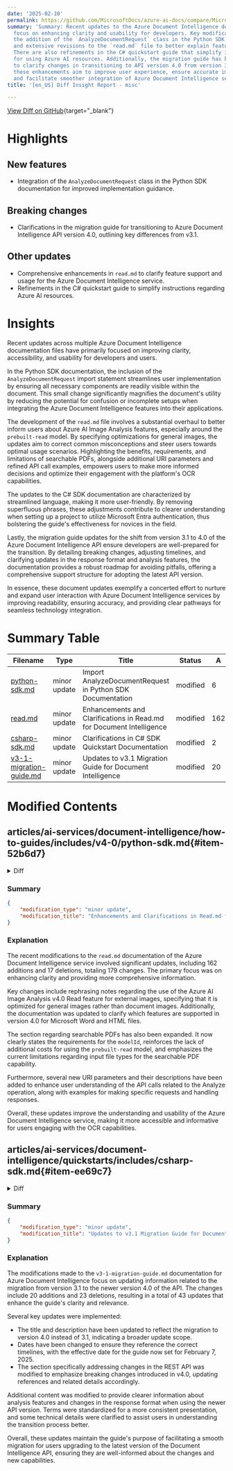 ```yaml
---
date: '2025-02-10'
permalink: https://github.com/MicrosoftDocs/azure-ai-docs/compare/MicrosoftDocs:4912a73...MicrosoftDocs:879fbd3
summary: 'Summary: Recent updates to the Azure Document Intelligence documentation
  focus on enhancing clarity and usability for developers. Key modifications include
  the addition of the `AnalyzeDocumentRequest` class in the Python SDK documentation
  and extensive revisions to the `read.md` file to better explain feature support.
  There are also refinements in the C# quickstart guide that simplify instructions
  for using Azure AI resources. Additionally, the migration guide has been updated
  to clarify changes in transitioning to API version 4.0 from version 3.1. Overall,
  these enhancements aim to improve user experience, ensure accurate implementation,
  and facilitate smoother integration of Azure Document Intelligence services.'
title: '[en_US] Diff Insight Report - misc'

---
```


[View Diff on GitHub](https://github.com/MicrosoftDocs/azure-ai-docs/compare/MicrosoftDocs:4912a73...MicrosoftDocs:879fbd3){target="_blank"}

# Highlights

## New features
- Integration of the `AnalyzeDocumentRequest` class in the Python SDK documentation for improved implementation guidance.

## Breaking changes
- Clarifications in the migration guide for transitioning to Azure Document Intelligence API version 4.0, outlining key differences from v3.1.

## Other updates
- Comprehensive enhancements in `read.md` to clarify feature support and usage for the Azure Document Intelligence service.
- Refinements in the C# quickstart guide to simplify instructions regarding Azure AI resources.

# Insights

Recent updates across multiple Azure Document Intelligence documentation files have primarily focused on improving clarity, accessibility, and usability for developers and users.

In the Python SDK documentation, the inclusion of the `AnalyzeDocumentRequest` import statement streamlines user implementation by ensuring all necessary components are readily visible within the document. This small change significantly magnifies the document's utility by reducing the potential for confusion or incomplete setups when integrating the Azure Document Intelligence features into their applications.

The development of the `read.md` file involves a substantial overhaul to better inform users about Azure AI Image Analysis features, especially around the `prebuilt-read` model. By specifying optimizations for general images, the updates aim to correct common misconceptions and steer users towards optimal usage scenarios. Highlighting the benefits, requirements, and limitations of searchable PDFs, alongside additional URI parameters and refined API call examples, empowers users to make more informed decisions and optimize their engagement with the platform's OCR capabilities.

The updates to the C# SDK documentation are characterized by streamlined language, making it more user-friendly. By removing superfluous phrases, these adjustments contribute to clearer understanding when setting up a project to utilize Microsoft Entra authentication, thus bolstering the guide's effectiveness for novices in the field.

Lastly, the migration guide updates for the shift from version 3.1 to 4.0 of the Azure Document Intelligence API ensure developers are well-prepared for the transition. By detailing breaking changes, adjusting timelines, and clarifying updates in the response format and analysis features, the documentation provides a robust roadmap for avoiding pitfalls, offering a comprehensive support structure for adopting the latest API version.

In essence, these document updates exemplify a concerted effort to nurture and expand user interaction with Azure Document Intelligence services by improving readability, ensuring accuracy, and providing clear pathways for seamless technology integration.

# Summary Table
|  Filename  | Type |    Title    | Status | A  | D  | M  |
|------------|------|-------------|--------|----|----|----|
| [python-sdk.md](#item-52b6d7) | minor update | Import AnalyzeDocumentRequest in Python SDK Documentation | modified | 6 | 0 | 6 | 
| [read.md](#item-06f32f) | minor update | Enhancements and Clarifications in Read.md for Document Intelligence | modified | 162 | 17 | 179 | 
| [csharp-sdk.md](#item-ee69c7) | minor update | Clarifications in C# SDK Quickstart Documentation | modified | 2 | 2 | 4 | 
| [v3-1-migration-guide.md](#item-6f9943) | minor update | Updates to v3.1 Migration Guide for Document Intelligence | modified | 20 | 23 | 43 | 


# Modified Contents
## articles/ai-services/document-intelligence/how-to-guides/includes/v4-0/python-sdk.md{#item-52b6d7}

<details>
<summary>Diff</summary>
````diff
@@ -80,6 +80,7 @@ import os
 from azure.core.credentials import AzureKeyCredential
 from azure.ai.documentintelligence import DocumentIntelligenceClient
 from azure.ai.documentintelligence.models import AnalyzeResult
+from azure.ai.documentintelligence.models import AnalyzeDocumentRequest
 
 # use your `key` and `endpoint` environment variables
 key = os.environ.get('DI_KEY')
@@ -183,6 +184,7 @@ import os
 from azure.core.credentials import AzureKeyCredential
 from azure.ai.documentintelligence import DocumentIntelligenceClient
 from azure.ai.documentintelligence.models import AnalyzeResult
+from azure.ai.documentintelligence.models import AnalyzeDocumentRequest
 
 
 # use your `key` and `endpoint` environment variables
@@ -263,6 +265,7 @@ import os
 from azure.core.credentials import AzureKeyCredential
 from azure.ai.documentintelligence import DocumentIntelligenceClient
 from azure.ai.documentintelligence.models import AnalyzeResult
+from azure.ai.documentintelligence.models import AnalyzeDocumentRequest
 
 # use your `key` and `endpoint` environment variables
 key = os.environ.get('DI_KEY')
@@ -458,6 +461,7 @@ import os
 from azure.core.credentials import AzureKeyCredential
 from azure.ai.documentintelligence import DocumentIntelligenceClient
 from azure.ai.documentintelligence.models import AnalyzeResult
+from azure.ai.documentintelligence.models import AnalyzeDocumentRequest
 
 # use your `key` and `endpoint` environment variables
 key = os.environ.get('DI_KEY')
@@ -648,6 +652,7 @@ import os
 from azure.core.credentials import AzureKeyCredential
 from azure.ai.documentintelligence import DocumentIntelligenceClient
 from azure.ai.documentintelligence.models import AnalyzeResult
+from azure.ai.documentintelligence.models import AnalyzeDocumentRequest
 
 # use your `key` and `endpoint` environment variables
 key = os.environ.get('DI_KEY')
@@ -740,6 +745,7 @@ import os
 from azure.core.credentials import AzureKeyCredential
 from azure.ai.documentintelligence import DocumentIntelligenceClient
 from azure.ai.documentintelligence.models import AnalyzeResult
+from azure.ai.documentintelligence.models import AnalyzeDocumentRequest
 
 # use your `key` and `endpoint` environment variables
 key = os.environ.get('DI_KEY')
````
</details>

### Summary

```json
{
    "modification_type": "minor update",
    "modification_title": "Import AnalyzeDocumentRequest in Python SDK Documentation"
}
```

### Explanation
This code modification adds the import statement for `AnalyzeDocumentRequest` from the `azure.ai.documentintelligence.models` module to multiple sections of the Python SDK documentation file. Specifically, this change was made in various locations within the `python-sdk.md` file to ensure that the necessary class is available for users referencing the documentation. The additions consist of 6 lines of code that enhance clarity and completeness, allowing users to utilize the `AnalyzeDocumentRequest` class when implementing solutions with the Azure Document Intelligence client. No other parts of the document were deleted or adversely affected by this change.

## articles/ai-services/document-intelligence/prebuilt/read.md{#item-06f32f}

<details>
<summary>Diff</summary>
````diff
@@ -26,7 +26,7 @@ ms.author: lajanuar
 
 > [!NOTE]
 >
-> For extracting text from external images like labels, street signs, and posters, use the [Azure AI Image Analysis v4.0 Read](../../Computer-vision/concept-ocr.md) feature optimized for general, non-document images with a performance-enhanced synchronous API that makes it easier to embed OCR in real-time user experience scenarios.
+> To extract text from external images like labels, street signs, and posters, use the [Azure AI Image Analysis v4.0 Read](../../Computer-vision/concept-ocr.md) feature optimized for general (not document) images with a performance-enhanced synchronous API. This capability makes it easier to embed OCR in real-time user experience scenarios.
 >
 
 Document Intelligence Read Optical Character Recognition (OCR) model runs at a higher resolution than Azure AI Vision Read and extracts print and handwritten text from PDF documents and scanned images. It also includes support for extracting text from Microsoft Word, Excel, PowerPoint, and HTML documents. It detects paragraphs, text lines, words, locations, and languages. The Read model is the underlying OCR engine for other Document Intelligence prebuilt models like Layout, General Document, Invoice, Receipt, Identity (ID) document, Health insurance card, W2 in addition to custom models.
@@ -83,11 +83,11 @@ See our [Language Support—document analysis models](../language-support/ocr.md
 ## Data extraction (v4)
 
 > [!NOTE]
-> Microsoft Word and HTML file are supported in v4.0. Compared with PDF and images, below features are not supported:
+> Microsoft Word and HTML file are supported in v4.0. The following capabilities are currently not supported:
 >
-> * There are no angle, width/height and unit with each page object.
-> * For each object detected, there is no bounding polygon or bounding region.
-> * Page range (`pages`) is not supported as a parameter.
+> * No angle, width/height, and unit returned with each page object.
+> * No bounding polygon or bounding region for each object detected.
+> * No page range (`pages`) as a parameter returned.
 > * No `lines` object.
 
 ## Searchable PDFs
@@ -96,16 +96,16 @@ The searchable PDF capability enables you to convert an analog PDF, such as scan
 
   > [!IMPORTANT]
   >
-  > * Currently, the searchable PDF capability is only supported by Read OCR model `prebuilt-read`. When using this feature, please specify the `modelId` as `prebuilt-read`, as other model types will return error for this preview version.
-  > * Searchable PDF is included with the 2024-11-30 GA `prebuilt-read` model with no additional cost for generating a searchable PDF output.
+  > * Currently, only  the Read OCR model `prebuilt-read` supports the searchable PDF capability. When using this feature, specify the `modelId` as `prebuilt-read`. Other model types return an error for this preview version.
+  > * Searchable PDF is included with the `2024-11-30` GA `prebuilt-read` model with no added cost for generating a searchable PDF output.
 
 ### Use searchable PDFs
 
 To use searchable PDF, make a `POST` request using the `Analyze` operation and specify the output format as `pdf`:
 
 ```bash
 
-     POST /documentModels/prebuilt-read:analyze?output=pdf
+     POST {endpoint}/documentintelligence/documentModels/prebuilt-read:analyze?_overload=analyzeDocument&api-version=2024-11-30&output=pdf
      {...}
      202
 ```
@@ -122,7 +122,152 @@ Upon successful completion, the PDF can be retrieved and downloaded as `applicat
      {...}
 
      // Upon successful completion, retrieve the PDF as application/pdf.
-     GET /documentModels/prebuilt-read/analyzeResults/{resultId}/pdf
+     GET {endpoint}/documentintelligence/documentModels/prebuilt-read/analyzeResults/{resultId}/pdf?api-version=2024-11-30
+URI Parameters
+Name    In    Required    Type    Description
+endpoint    path    True    
+string
+
+uri    
+The Document Intelligence service endpoint.
+
+modelId    path    True    
+string
+
+Unique document model name.
+
+Regex pattern: ^[a-zA-Z0-9][a-zA-Z0-9._~-]{1,63}$
+
+resultId    path    True    
+string
+
+uuid    
+Analyze operation result ID.
+
+api-version    query    True    
+string
+
+The API version to use for this operation.
+
+Responses
+Name    Type    Description
+200 OK    
+file
+
+The request has succeeded.
+
+Media Types: "application/pdf", "application/json"
+
+Other Status Codes    
+DocumentIntelligenceErrorResponse
+
+An unexpected error response.
+
+Media Types: "application/pdf", "application/json"
+
+Security
+Ocp-Apim-Subscription-Key
+Type: apiKey
+In: header
+
+OAuth2Auth
+Type: oauth2
+Flow: accessCode
+Authorization URL: https://login.microsoftonline.com/common/oauth2/authorize
+Token URL: https://login.microsoftonline.com/common/oauth2/token
+
+Scopes
+Name    Description
+https://cognitiveservices.azure.com/.default    
+Examples
+Get Analyze Document Result PDF
+Sample request
+HTTP
+HTTP
+
+Copy
+GET https://myendpoint.cognitiveservices.azure.com/documentintelligence/documentModels/prebuilt-invoice/analyzeResults/3b31320d-8bab-4f88-b19c-2322a7f11034/pdf?api-version=2024-11-30
+Sample response
+Status code:
+200
+JSON
+
+Copy
+"{pdfBinary}"
+Definitions
+Name    Description
+DocumentIntelligenceError    
+The error object.
+
+DocumentIntelligenceErrorResponse    
+Error response object.
+
+DocumentIntelligenceInnerError    
+An object containing more specific information about the error.
+
+DocumentIntelligenceError
+The error object.
+
+Name    Type    Description
+code    
+string
+
+One of a server-defined set of error codes.
+
+details    
+DocumentIntelligenceError[]
+
+An array of details about specific errors that led to this reported error.
+
+innererror    
+DocumentIntelligenceInnerError
+
+An object containing more specific information than the current object about the error.
+
+message    
+string
+
+A human-readable representation of the error.
+
+target    
+string
+
+The target of the error.
+
+DocumentIntelligenceErrorResponse
+Error response object.
+
+Name    Type    Description
+error    
+DocumentIntelligenceError
+
+Error info.
+
+DocumentIntelligenceInnerError
+An object containing more specific information about the error.
+
+Name    Type    Description
+code    
+string
+
+One of a server-defined set of error codes.
+
+innererror    
+DocumentIntelligenceInnerError
+
+Inner error.
+
+message    
+string
+
+A human-readable representation of the error.
+
+In this article
+URI Parameters
+Responses
+Security
+Examples
+
      200 OK
      Content-Type: application/pdf
 ```
@@ -294,7 +439,7 @@ Find more samples on GitHub:
 
 > [!NOTE]
 >
-> For extracting text from external images like labels, street signs, and posters, use the [Azure AI Image Analysis v4.0 Read](../..//Computer-vision/concept-ocr.md) feature optimized for general, non-document images with a performance-enhanced synchronous API that makes it easier to embed OCR in your user experience scenarios.
+> To extract text from external images like labels, street signs, and posters, use the [Azure AI Image Analysis v4.0 Read](../../Computer-vision/concept-ocr.md) feature optimized for general (not document) images with a performance-enhanced synchronous API. This capability makes it easier to embed OCR in real-time user experience scenarios.
 >
 
 Document Intelligence Read Optical Character Recognition (OCR) model runs at a higher resolution than Azure AI Vision Read and extracts print and handwritten text from PDF documents and scanned images. It also includes support for extracting text from Microsoft Word, Excel, PowerPoint, and HTML documents. It detects paragraphs, text lines, words, locations, and languages. The Read model is the underlying OCR engine for other Document Intelligence prebuilt models like Layout, General Document, Invoice, Receipt, Identity (ID) document, Health insurance card, W2 in addition to custom models.
@@ -368,11 +513,11 @@ See our [Language Support—document analysis models](../language-support/ocr.md
 ## Data extraction
 
 > [!NOTE]
-> Microsoft Word and HTML file are supported in v3.1 and later versions. Compared with PDF and images, below features are not supported:
+> Microsoft Word and HTML file are supported in v4.0. The following capabilities are currently not supported:
 >
-> * There are no angle, width/height and unit with each page object.
-> * For each object detected, there is no bounding polygon or bounding region.
-> * Page range (`pages`) is not supported as a parameter.
+> * No angle, width/height, and unit returned with each page object.
+> * No bounding polygon or bounding region for each object detected.
+> * No page range (`pages`) as a parameter returned.
 > * No `lines` object.
 
 ## Searchable PDF
@@ -381,9 +526,9 @@ The searchable PDF capability enables you to convert an analog PDF, such as scan
 
   > [!IMPORTANT]
   >
-  > * Currently, the searchable PDF capability is only supported by Read OCR model `prebuilt-read`. When using this feature, please specify the `modelId` as `prebuilt-read`, as other model types will return an error.
-  > * Searchable PDF is included with the 2024-11-30 `prebuilt-read` model with no additional cost for generating a searchable PDF output.
->   * Searchable PDF currently only supports PDF files as input. Support for other file types, such as image files, will be available later.
+  > * Currently, only Read OCR model `prebuilt-read` supports the searchable PDF capability. When using this feature, specify the `modelId` as `prebuilt-read`. Other model types return an error.
+  > * Searchable PDF is included with the `2024-11-30` `prebuilt-read` model with no added cost for generating a searchable PDF output.
+>   * Searchable PDF currently only supports PDF files as input. 
 
 ### Use searchable PDF
 
````
</details>

### Summary

```json
{
    "modification_type": "minor update",
    "modification_title": "Enhancements and Clarifications in Read.md for Document Intelligence"
}
```

### Explanation
The recent modifications to the `read.md` documentation of the Azure Document Intelligence service involved significant updates, including 162 additions and 17 deletions, totaling 179 changes. The primary focus was on enhancing clarity and providing more comprehensive information. 

Key changes include rephrasing notes regarding the use of the Azure AI Image Analysis v4.0 Read feature for external images, specifying that it is optimized for general images rather than document images. Additionally, the documentation was updated to clarify which features are supported in version 4.0 for Microsoft Word and HTML files. 

The section regarding searchable PDFs has also been expanded. It now clearly states the requirements for the `modelId`, reinforces the lack of additional costs for using the `prebuilt-read` model, and emphasizes the current limitations regarding input file types for the searchable PDF capability. 

Furthermore, several new URI parameters and their descriptions have been added to enhance user understanding of the API calls related to the Analyze operation, along with examples for making specific requests and handling responses. 

Overall, these updates improve the understanding and usability of the Azure Document Intelligence service, making it more accessible and informative for users engaging with the OCR capabilities.

## articles/ai-services/document-intelligence/quickstarts/includes/csharp-sdk.md{#item-ee69c7}

<details>
<summary>Diff</summary>
````diff
@@ -47,7 +47,7 @@ In this quickstart, use the following features to analyze and extract data and v
 * You can use the free pricing tier (`F0`) to try the service, and upgrade later to a paid tier for production.
 
 > [!TIP]
-> Create an Azure AI services resource if you plan to access multiple Azure AI services under a single endpoint/key. For Document Intelligence access only, create a Document Intelligence resource. Please note that you'll  need a single-service resource if you intend to use [Microsoft Entra authentication](/azure/active-directory/authentication/overview-authentication).
+> Create an Azure AI services resource if you plan to access multiple Azure AI services under a single endpoint/key. For Document Intelligence access only, create a Document Intelligence resource. You need a single-service resource if you intend to use [Microsoft Entra authentication](/azure/active-directory/authentication/overview-authentication).
 
 * After your resource deploys, select **Go to resource**. You need the key and endpoint from the resource you create to connect your application to the Document Intelligence API. You paste your key and endpoint into the code later in the quickstart:
 
@@ -62,7 +62,7 @@ In this quickstart, use the following features to analyze and extract data and v
 * You can use the free pricing tier (`F0`) to try the service, and upgrade later to a paid tier for production.
 
 > [!TIP]
-> Create an Azure AI services resource if you plan to access multiple Azure AI services under a single endpoint/key. For Form Recognizer access only, create a Form Recognizer resource. Please note that you'll  need a single-service resource if you intend to use [Microsoft Entra authentication](/azure/active-directory/authentication/overview-authentication).
+> Create an Azure AI services resource if you plan to access multiple Azure AI services under a single endpoint/key. For Form Recognizer access only, create a Form Recognizer resource. You need a single-service resource if you intend to use [Microsoft Entra authentication](/azure/active-directory/authentication/overview-authentication).
 
 * After your resource deploys, select **Go to resource**. You need the key and endpoint from the resource you create to connect your application to the Form Recognizer API. You paste your key and endpoint into the code later in the quickstart:
 
````
</details>

### Summary

```json
{
    "modification_type": "minor update",
    "modification_title": "Clarifications in C# SDK Quickstart Documentation"
}
```

### Explanation
The recent changes made to the `csharp-sdk.md` file for the Azure Document Intelligence quickstart documentation consist of minor updates, including 2 additions and 2 deletions, leading to a total of 4 changes aimed at improving clarity and readability. 

The modifications primarily focus on revising the wording of the tips regarding resource creation for Azure AI services. The language has been simplified by removing unnecessary phrases, thus making the instructions clearer while maintaining the original context. Specifically, the updates state that a single-service resource is required if users intend to utilize Microsoft Entra authentication.

These enhancements contribute to a more straightforward guide for users starting with the Document Intelligence and Form Recognizer APIs, ensuring they can easily understand the resource setup needed for their applications. Overall, this is a quality-of-life improvement that helps users follow the quickstart more effectively.

## articles/ai-services/document-intelligence/versioning/v3-1-migration-guide.md{#item-6f9943}

<details>
<summary>Diff</summary>
````diff
@@ -1,34 +1,30 @@
 ---
 title: "How-to: Migrate Document Intelligence applications to v3.1."
 titleSuffix: Azure AI services
-description: In this how-to guide, learn the differences between Document Intelligence API v3.0 and v3.1 and how to move to the newer version of the API.
+description: In this how-to guide, learn the differences between Document Intelligence API versions and how to move to the newer version of the API.
 author: laujan
 manager: nitinme
 ms.service: azure-ai-document-intelligence
 ms.topic: how-to
-ms.date: 11/19/2024
+ms.date: 02/07/2025
 ms.author: lajanuar
-monikerRange: '<=doc-intel-3.1.0'
+monikerRange: '<=doc-intel-4.0.0'
 ---
 
 <!-- markdownlint-disable MD004 -->
-# Document Intelligence v3.1 migration
-
-::: moniker range="<=doc-intel-3.1.0"
-[!INCLUDE [applies to v3.1, v3.0, and v2.1](../includes/applies-to-v40-v31-v30-v21.md)]
-::: moniker-end
+# Document Intelligence v4.0 migration
 
 > [!IMPORTANT]
 >
-> Document Intelligence REST API v3.1 introduces breaking changes in the REST API request and analyze response JSON.
+> Document Intelligence REST API v4.0 introduces breaking changes in the REST API request and analyze response JSON.
 
-## Migrating from v3.1 API version
+## Migrating from v3.1 to v4.0
 
-Preview APIs are periodically deprecated. If you're using a preview API version, update your application to target the GA API version. To migrate from a preview API version to the `2023-11-30 (GA)` API version using the SDK, update to the [current version of the language specific SDK](sdk-overview-v3-1.md).
+Preview APIs are periodically deprecated. If you're using a preview API version, update your application to target the GA API version. To migrate from a preview API version to the `2024-11-30 (GA)` API version using the SDK, update to the [current version of the language specific SDK](sdk-overview-v4-0.md).
 
 ### Analysis features
 
-| Model ID | Text Extraction | Paragraphs | Paragraph Roles | Selection Marks | Tables | Key-Value Pairs | Languages | Barcodes | Document Analysis | Formulas* | StyleFont* | OCR High Resolution* |
+| Model ID | Text Extraction | Paragraphs | Paragraph Roles | Selection Marks | Tables | Key-Value Pairs | Languages | Barcodes | Document Analysis | Formulas* | StyleFont* | `OCR` High Resolution* |
 | --- | :---: | :---: | :---: | :---: | :---: | :---: | :---: | :---: | :---: | :---: | :---: | :---: |
 | prebuilt-read | ✓ | ✓ |  |  |  |  | O | O |  | O | O | O |
 | prebuilt-layout | ✓ | ✓ | ✓ | ✓ | ✓ |  | O | O |  | O | O | O |
@@ -60,7 +56,7 @@ Compared with v3.0, Document Intelligence v3.1 introduces several new features a
 * New document type support in [ID document](../prebuilt/id-document.md) model.
 * New prebuilt [Health insurance card](../prebuilt/health-insurance-card.md) model.
 * Office/HTML files are supported in prebuilt-read model, extracting words and paragraphs without bounding boxes. Embedded images are no longer supported. If add-on features are requested for Office/HTML files, an empty array is returned without errors.
-* Model expiration for custom extraction and classification models - Our new custom models build upon on a large base model that we update periodically for quality improvement. An expiration date is introduced to all custom models to enable the retirement of the corresponding base models.  Once a custom model expires, you need to retrain the model using the latest API version (base model).
+* Model expiration for custom extraction and classification models - Our new custom models build upon on a large base model that we update periodically for quality improvement. An expiration date is introduced to all custom models to enable the retirement of the corresponding base models. Once a custom model expires, you need to retrain the model using the latest API version (base model).
 
 ```http
 GET /documentModels/{customModelId}?api-version={apiVersion}
@@ -87,8 +83,8 @@ GET /documentModels/{customModelId}?api-version={apiVersion}
 }
 ```
 
-* An optional `features` query parameter to Analyze operations can optionally enable specific features.  Some premium features can incur added billing. Refer to [Analyze feature list](#analysis-features) for details.
-* Extend extracted currency field objects to output a normalized currency code field when possible.  Currently, current fields can return amount (ex. 123.45) and currencySymbol (ex. $).  This feature maps the currency symbol to a canonical ISO 4217 code (ex. USD).  The model can optionally utilize the global document content to disambiguate or infer the currency code.
+* An optional `features` query parameter to Analyze operations can optionally enable specific features. Some premium features can incur added billing. Refer to [Analyze feature list](#analysis-features) for details.
+* Extend extracted currency field objects to output a normalized currency code field when possible. Currently, current fields can return amount (ex. 123.45) and currencySymbol (ex. $). This feature maps the currency symbol to a canonical ISO 4217 code (ex. USD). The model can optionally utilize the global document content to disambiguate or infer the currency code.
 
 ```http
 {
@@ -140,8 +136,8 @@ https://{your-form-recognizer-endpoint}/formrecognizer/documentModels/{modelId}/
 ### Analyze operation
 
 * The request payload and call pattern remain unchanged.
-* The Analyze operation specifies the input document and content-specific configurations, it returns the analyze result URL via the Operation-Location header in the response.
-* Poll this Analyze Result URL, via a GET request to check the status of the analyze operation (minimum recommended interval between requests is 1 second).
+* The `Analyze` operation specifies the input document and content-specific configurations, it returns the analyzed result URL via the Operation-Location header in the response.
+* Poll the `Analyze Result` URL, via a GET request to check the status of the `Analyze` operation (minimum recommended interval between requests is 1 second).
 * Upon success, status is set to succeeded and [analyzeResult](#changes-to-analyze-result) is returned in the response body. If errors are encountered, status sets to `failed`, and an error is returned.
 
 | Model | v2.0 | v2.1 | v3.1 |
@@ -183,7 +179,7 @@ Base 64 encoding is also supported in Document Intelligence v3.0:
 Parameters that continue to be supported:
 
 * `pages` : Analyze only a specific subset of pages in the document. List of page numbers indexed from the number `1` to analyze. Ex. "1-3,5,7-9"
-* `locale` : Locale hint for text recognition and document analysis. Value can contain only the language code (ex. `en`, `fr`) or BCP 47 language tag (ex. "en-US").
+* `locale` : Locale hint for text recognition and document analysis. Value can contain only the language code (ex. `en`, `fr`) or `BCP` 47 language tag (ex. "en-US").
 
 Parameters no longer supported:
 
@@ -193,7 +189,7 @@ The new response format is more compact and the full output is always returned.
 
 ## Changes to analyze result
 
-Analyze response is refactored to the following top-level results to support multi-page elements.
+Analyze response is refactored to the following top-level results and supports multi-page elements.
 
 * `pages`
 * `tables`
@@ -204,7 +200,7 @@ Analyze response is refactored to the following top-level results to support mul
 
 > [!NOTE]
 >
-> The analyzeResult response changes includes a number of changes like moving up from a property of pages to a top lever property within analyzeResult.
+> The `analyzeResult` response changes include changes such as moving up from a property of pages to a top lever property within `analyzeResult`.
 
 ```json
 
@@ -373,7 +369,7 @@ POST https://{your-form-recognizer-endpoint}/formrecognizer/documentModels:compo
 The call pattern for copy model remains unchanged:
 
 * Authorize the copy operation with the target resource calling ```authorizeCopy```. Now a POST request.
-* Submit the authorization to the source resource to copy the model calling ```copyTo```
+* Submit the authorization to the source resource and copy the model calling ```copyTo```
 * Poll the returned operation to validate the operation completed successfully
 
 The only changes to the copy model function are:
@@ -415,9 +411,9 @@ List models are extended to now return prebuilt and custom models. All prebuilt
 GET https://{your-form-recognizer-endpoint}/formrecognizer/documentModels?api-version=2022-08-31
 ```
 
-## Change to get model
+## Change to get model operation
 
-As get model now includes prebuilt models, the get operation returns a ```docTypes``` dictionary. Each document type description includes name, optional description, field schema, and optional field confidence. The field schema describes the list of fields potentially returned with the document type.
+As `Get Model` now includes prebuilt models, the `Get` operation returns a ```docTypes``` dictionary. Each document type description includes name, optional description, field schema, and optional field confidence. The field schema describes the list of fields potentially returned with the document type.
 
 ```json
 GET https://{your-form-recognizer-endpoint}/formrecognizer/documentModels/{modelId}?api-version=2022-08-31
@@ -447,3 +443,4 @@ GET https://{your-form-recognizer-endpoint}/formrecognizer/info? api-version=202
 * [Review the new REST API](/rest/api/aiservices/document-models/analyze-document?view=rest-aiservices-2023-07-31&preserve-view=true&tabs=HTTP)
 * [What is Document Intelligence?](../overview.md)
 * [Document Intelligence quickstart](../quickstarts/get-started-sdks-rest-api.md)
+0
````
</details>

### Summary

```json
{
    "modification_type": "minor update",
    "modification_title": "Updates to v3.1 Migration Guide for Document Intelligence"
}
```

### Explanation
The modifications made to the `v3-1-migration-guide.md` documentation for Azure Document Intelligence focus on updating information related to the migration from version 3.1 to the newer version 4.0 of the API. The changes include 20 additions and 23 deletions, resulting in a total of 43 updates that enhance the guide's clarity and relevance.

Several key updates were implemented:
- The title and description have been updated to reflect the migration to version 4.0 instead of 3.1, indicating a broader update scope.
- Dates have been changed to ensure they reference the correct timelines, with the effective date for the guide now set for February 7, 2025.
- The section specifically addressing changes in the REST API was modified to emphasize breaking changes introduced in v4.0, updating references and related details accordingly.

Additional content was modified to provide clearer information about analysis features and changes in the response format when using the newer API version. Terms were standardized for a more consistent presentation, and some technical details were clarified to assist users in understanding the transition process better. 

Overall, these updates maintain the guide's purpose of facilitating a smooth migration for users upgrading to the latest version of the Document Intelligence API, ensuring they are well-informed about the changes and new capabilities.


